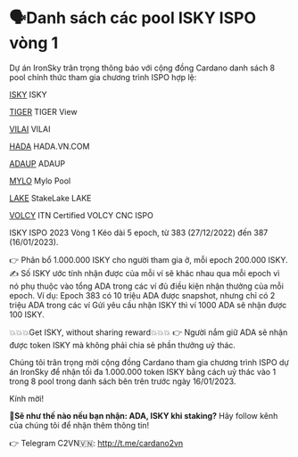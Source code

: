 
🗣Danh sách các pool ISKY ISPO vòng 1
=======================================


Dự án IronSky trân trọng thông báo với cộng đồng Cardano danh sách 8 pool chính thức tham gia chương trình ISPO hợp lệ:

[ISKY](https://cexplorer.io/pool/pool1pqdgdhka8xegl8y3lt780n0v4p9yl5z3vdh6qqs4vdlvgaujaxu) ISKY

[TIGER](https://cexplorer.io/pool/pool1q9kwa675j2z53jecrs6pn3fqsc9ypxrsypu5dgu6hammqkagy22) TIGER View

[VILAI](https://cexplorer.io/pool/pool1u7zrgexnxsysctnnwljjjymr70he829fr5n3vefnv80guxr42dv) VILAI

[HADA](https://cexplorer.io/pool/pool1rqgf6qd0p3wyf9dxf2w7qcddvgg4vu56l35ez2xqemhqun2gn7y) HADA.VN.COM

[ADAUP](https://cexplorer.io/pool/pool1kccqxg032r6dcqqpvmv87azttcug5ug6cur9pa7qkuwc5ze4pxa) ADAUP

[MYLO](https://cexplorer.io/pool/pool1jrn3nlmzt4r99fh5z450nnwqerwljzn426ffknfs9x8gcqgffst) Mylo Pool

[LAKE](https://cexplorer.io/pool/pool140xj040w37pcufxdhpjne03sn2rd0fxys4m2c0sgjw5pqjnlx8f) StakeLake LAKE

[VOLCY](https://cexplorer.io/pool/pool1u0u2s080a5plun4acn6s70xa3q98ct7skt88l7w6nnwwyl9ecym) ITN Certified VOLCY CNC ISPO


ISKY ISPO 2023 Vòng 1
Kéo dài 5 epoch, từ 383 (27/12/2022) đến 387 (16/01/2023).

👉 Phân bổ 1.000.000 ISKY cho người tham gia ở, mỗi epoch 200.000 ISKY.
   ✍ Số ISKY ước tính nhận được của mỗi ví sẽ khác nhau qua mỗi epoch vì nó phụ thuộc vào tổng ADA trong các ví đủ điều kiện nhận thưởng của mỗi epoch. 
Ví dụ: Epoch 383 có 10 triệu ADA được snapshot, nhưng chỉ có 2 triệu ADA trong các ví Gửi yêu cầu nhận ISKY  thì ví 1000 ADA sẽ nhận được 100 ISKY.

💥💥💥Get ISKY, without sharing reward💥💥💥
👉 Người nắm giữ ADA sẽ nhận được token ISKY mà không phải chia sẻ phần thưởng uỷ thác.

Chúng tôi trân trọng mời cộng đồng Cardano tham gia chương trình ISPO dự án IronSky để nhận tối đa 1.000.000 token ISKY bằng cách uỷ thác vào 1 trong 8 pool trong danh sách bên trên trước ngày 16/01/2023.

Kính mời!


🧧**Sẽ như thế nào nếu bạn nhận: ADA, ISKY khi staking?** 
Hãy follow kênh của chúng tôi để nhận thêm thông tin!

👉 Telegram C2VN🇻🇳: http://t.me/cardano2vn


